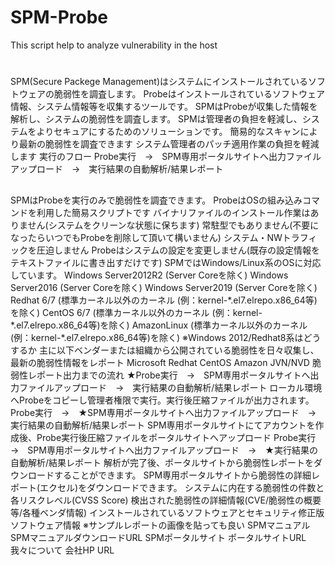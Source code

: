 # SPM-Probe
This script help to analyze vulnerability in the host

<h1><SPM/Probe概要></h1>
SPM(Secure Packege Management)はシステムにインストールされているソフトウェアの脆弱性を調査します。
Probeはインストールされているソフトウェア情報、システム情報等を収集するツールです。
SPMはProbeが収集した情報を解析し、システムの脆弱性を調査します。
SPMは管理者の負担を軽減し、システムをよりセキュアにするためのソリューションです。
    簡易的なスキャンにより最新の脆弱性を調査できます
    システム管理者のパッチ適用作業の負担を軽減します
実行のフロー
    Probe実行　→　SPM専用ポータルサイトへ出力ファイルアップロード　→　実行結果の自動解析/結果レポート
<h2><SPM の特徴></h2>
SPMはProbeを実行のみで脆弱性を調査できます。
    ProbeはOSの組み込みコマンドを利用した簡易スクリプトです
    バイナリファイルのインストール作業はありません(システムをクリーンな状態に保ちます)
    常駐型でもありません(不要になったらいつでもProbeを削除して頂いて構いません)
    システム・NWトラフィックを圧迫しません
    Probeはシステムの設定を変更しません(既存の設定情報をテキストファイルに書き出すだけです)
SPMではWindows/Linux系のOSに対応しています。
    Windows Server2012R2 (Server Coreを除く)
    Windows Server2016 (Server Coreを除く)
    Windows Server2019 (Server Coreを除く)
    Redhat 6/7 (標準カーネル以外のカーネル (例：kernel-*.el7.elrepo.x86_64等)を除く)
    CentOS 6/7 (標準カーネル以外のカーネル (例：kernel-*.el7.elrepo.x86_64等)を除く)
    AmazonLinux (標準カーネル以外のカーネル (例：kernel-*.el7.elrepo.x86_64等)を除く)
    ※Windows 2012/Redhat8系はどうするか
主に以下ベンダーまたは組織から公開されている脆弱性を日々収集し、最新の脆弱性情報をレポート
    Microsoft
    Redhat
    CentOS
    Amazon
    JVN/NVD
<How To Use>
脆弱性レポート出力までの流れ
    ★Probe実行　→　SPM専用ポータルサイトへ出力ファイルアップロード　→　実行結果の自動解析/結果レポート
    ローカル環境へProbeをコピーし管理者権限で実行。実行後圧縮ファイルが出力されます。
    Probe実行　→　★SPM専用ポータルサイトへ出力ファイルアップロード　→　実行結果の自動解析/結果レポート
    SPM専用ポータルサイトにてアカウントを作成後、Probe実行後圧縮ファイルをポータルサイトへアップロード
    Probe実行　→　SPM専用ポータルサイトへ出力ファイルアップロード　→　★実行結果の自動解析/結果レポート
    解析が完了後、ポータルサイトから脆弱性レポートをダウンロードすることができます。
<SPM脆弱性レポート>
SPM専用ポータルサイトから脆弱性の詳細レポート(エクセル)をダウンロードできます。
    システムに内在する脆弱性の件数と各リスクレベル(CVSS Score)
    検出された脆弱性の詳細情報(CVE/脆弱性の概要等/各種ベンダ情報)
    インストールされているソフトウェアとセキュリティ修正版ソフトウェア情報
    ※サンプルレポートの画像を貼っても良い
<Info>
SPMマニュアル
    SPMマニュアルダウンロードURL
SPMポータルサイト
    ポータルサイトURL
我々について
    会社HP URL
